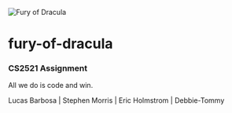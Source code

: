 ![Fury of Dracula](https://www.cse.unsw.edu.au/~cs2521/20T2/ass/ass2/Pics/drac.png)

# fury-of-dracula

### CS2521 Assignment 

All we do is code and win.

Lucas Barbosa | Stephen Morris | Eric Holmstrom | Debbie-Tommy
